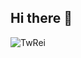 ## Hi there 👋
![TwRei](http://github-profile-summary-cards.vercel.app/api/cards/profile-details?username=TwRei&theme=dark)



